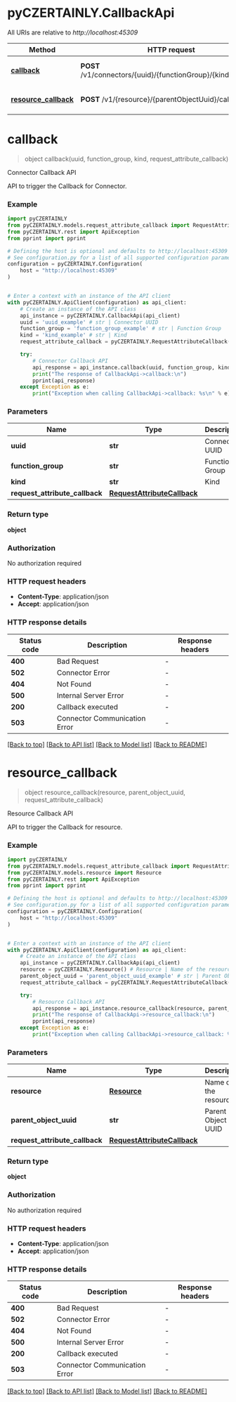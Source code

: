 # pyCZERTAINLY.CallbackApi

All URIs are relative to *http://localhost:45309*

Method | HTTP request | Description
------------- | ------------- | -------------
[**callback**](CallbackApi.md#callback) | **POST** /v1/connectors/{uuid}/{functionGroup}/{kind}/callback | Connector Callback API
[**resource_callback**](CallbackApi.md#resource_callback) | **POST** /v1/{resource}/{parentObjectUuid}/callback | Resource Callback API


# **callback**
> object callback(uuid, function_group, kind, request_attribute_callback)

Connector Callback API

API to trigger the Callback for Connector.

### Example


```python
import pyCZERTAINLY
from pyCZERTAINLY.models.request_attribute_callback import RequestAttributeCallback
from pyCZERTAINLY.rest import ApiException
from pprint import pprint

# Defining the host is optional and defaults to http://localhost:45309
# See configuration.py for a list of all supported configuration parameters.
configuration = pyCZERTAINLY.Configuration(
    host = "http://localhost:45309"
)


# Enter a context with an instance of the API client
with pyCZERTAINLY.ApiClient(configuration) as api_client:
    # Create an instance of the API class
    api_instance = pyCZERTAINLY.CallbackApi(api_client)
    uuid = 'uuid_example' # str | Connector UUID
    function_group = 'function_group_example' # str | Function Group
    kind = 'kind_example' # str | Kind
    request_attribute_callback = pyCZERTAINLY.RequestAttributeCallback() # RequestAttributeCallback | 

    try:
        # Connector Callback API
        api_response = api_instance.callback(uuid, function_group, kind, request_attribute_callback)
        print("The response of CallbackApi->callback:\n")
        pprint(api_response)
    except Exception as e:
        print("Exception when calling CallbackApi->callback: %s\n" % e)
```



### Parameters


Name | Type | Description  | Notes
------------- | ------------- | ------------- | -------------
 **uuid** | **str**| Connector UUID | 
 **function_group** | **str**| Function Group | 
 **kind** | **str**| Kind | 
 **request_attribute_callback** | [**RequestAttributeCallback**](RequestAttributeCallback.md)|  | 

### Return type

**object**

### Authorization

No authorization required

### HTTP request headers

 - **Content-Type**: application/json
 - **Accept**: application/json

### HTTP response details

| Status code | Description | Response headers |
|-------------|-------------|------------------|
**400** | Bad Request |  -  |
**502** | Connector Error |  -  |
**404** | Not Found |  -  |
**500** | Internal Server Error |  -  |
**200** | Callback executed |  -  |
**503** | Connector Communication Error |  -  |

[[Back to top]](#) [[Back to API list]](../README.md#documentation-for-api-endpoints) [[Back to Model list]](../README.md#documentation-for-models) [[Back to README]](../README.md)

# **resource_callback**
> object resource_callback(resource, parent_object_uuid, request_attribute_callback)

Resource Callback API

API to trigger the Callback for resource.

### Example


```python
import pyCZERTAINLY
from pyCZERTAINLY.models.request_attribute_callback import RequestAttributeCallback
from pyCZERTAINLY.models.resource import Resource
from pyCZERTAINLY.rest import ApiException
from pprint import pprint

# Defining the host is optional and defaults to http://localhost:45309
# See configuration.py for a list of all supported configuration parameters.
configuration = pyCZERTAINLY.Configuration(
    host = "http://localhost:45309"
)


# Enter a context with an instance of the API client
with pyCZERTAINLY.ApiClient(configuration) as api_client:
    # Create an instance of the API class
    api_instance = pyCZERTAINLY.CallbackApi(api_client)
    resource = pyCZERTAINLY.Resource() # Resource | Name of the resource
    parent_object_uuid = 'parent_object_uuid_example' # str | Parent Object UUID
    request_attribute_callback = pyCZERTAINLY.RequestAttributeCallback() # RequestAttributeCallback | 

    try:
        # Resource Callback API
        api_response = api_instance.resource_callback(resource, parent_object_uuid, request_attribute_callback)
        print("The response of CallbackApi->resource_callback:\n")
        pprint(api_response)
    except Exception as e:
        print("Exception when calling CallbackApi->resource_callback: %s\n" % e)
```



### Parameters


Name | Type | Description  | Notes
------------- | ------------- | ------------- | -------------
 **resource** | [**Resource**](.md)| Name of the resource | 
 **parent_object_uuid** | **str**| Parent Object UUID | 
 **request_attribute_callback** | [**RequestAttributeCallback**](RequestAttributeCallback.md)|  | 

### Return type

**object**

### Authorization

No authorization required

### HTTP request headers

 - **Content-Type**: application/json
 - **Accept**: application/json

### HTTP response details

| Status code | Description | Response headers |
|-------------|-------------|------------------|
**400** | Bad Request |  -  |
**502** | Connector Error |  -  |
**404** | Not Found |  -  |
**500** | Internal Server Error |  -  |
**200** | Callback executed |  -  |
**503** | Connector Communication Error |  -  |

[[Back to top]](#) [[Back to API list]](../README.md#documentation-for-api-endpoints) [[Back to Model list]](../README.md#documentation-for-models) [[Back to README]](../README.md)

